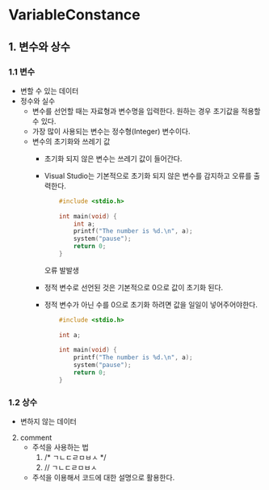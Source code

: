 # **VariableConstance**

## **1. 변수와 상수**
### 1.1 변수
- 변할 수 있는 데이터
- 정수와 실수
    - 변수를 선언할 때는 자료형과 변수명을 입력한다.
    원하는 경우 초기값을 적용할 수 있다.
    - 가장 많이 사용되는 변수는 정수형(Integer) 변수이다.
    - 변수의 초기화와 쓰레기 값
        + 초기화 되지 않은 변수는 쓰레기 값이 들어간다.
        + Visual Studio는 기본적으로 초기화 되지 않은 변수를 감지하고 오류를 출력한다.
            ```C
                #include <stdio.h>
                
                int main(void) {
                    int a;
                    printf("The number is %d.\n", a);
                    system("pause");
                    return 0;
                }
            ```
            오류  발발생  
        + 정적 변수로 선언된 것은 기본적으로 0으로 값이 초기화 된다.
        + 정적 변수가 아닌 수를 0으로 초기화 하려면 값을 일일이 넣어주어야한다.

            ```C
                #include <stdio.h>
                
                int a;
                
                int main(void) {
                    printf("The number is %d.\n", a);
                    system("pause");
                    return 0;
                }
            ```

        
### 1.2 상수
- 변하지 않는 데이터
2. comment
    - 주석을 사용하는 법
        1. /* ㄱㄴㄷㄹㅁㅂㅅ */
        2. // ㄱㄴㄷㄹㅁㅂㅅ
    - 주석을 이용해서 코드에 대한 설명으로 활용한다.
